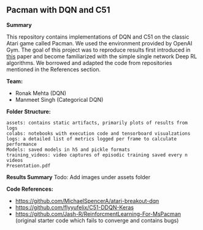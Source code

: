 ## Pacman with DQN and C51

**Summary**

This repository contains implementations of DQN and C51 on the classic
Atari game called Pacman. We used the environment provided by OpenAI Gym.
The goal of this project was to reproduce results first introduced in
[this](https://arxiv.org/pdf/1707.06887.pdf) paper and become familiarized
with the simple single network Deep RL algorithms. We borrowed and adapted
the code from repositories mentioned in the References section.

**Team:**
* Ronak Mehta (DQN)
* Manmeet Singh (Categorical DQN)

**Folder Structure:**

```
assets: contains static artifacts, primarily plots of results from logs
colabs: notebooks with execution code and tensorboard visualzations
logs: a detailed list of metrics logged per frame to calculate performance
Models: saved models in h5 and pickle formats
training_videos: video captures of episodic training saved every n videos
Presentation.pdf
```

**Results Summary**
Todo: Add images under assets folder

**Code References:**
* https://github.com/MichaelSpencerA/atari-breakout-dqn
* https://github.com/flyyufelix/C51-DDQN-Keras
* https://github.com/Jash-R/ReinforcmentLearning-For-MsPacman (original starter code which fails to converge and contains bugs)

